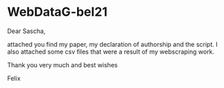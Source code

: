 # WebDataG-bel21

Dear Sascha,

attached you find my paper, my declaration of authorship and the script. 
I also attached some csv files that were a result of my webscraping work.


Thank you very much and best wishes

Felix

